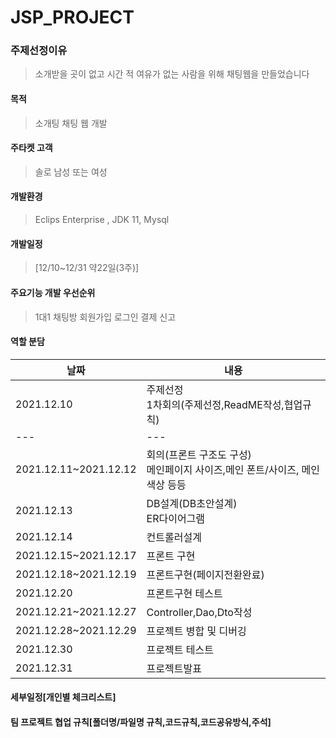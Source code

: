 # JSP_PROJECT

### 주제선정이유
> 소개받을 곳이 없고 시간 적 여유가 없는 사람을 위해 채팅웹을 만들었습니다
#### 목적
> 소개팅 채팅 웹 개발
#### 주타켓 고객
>솔로 남성 또는 여성

#### 개발환경
> Eclips Enterprise , JDK 11, Mysql

#### 개발일정
> [12/10~12/31 약22일(3주)]

#### 주요기능 개발 우선순위
> 1대1 채팅방
> 회원가입
> 로그인
> 결제
> 신고




#### 역할 분담
|날짜|내용|
|---|---|
|2021.12.10|주제선정<br>1차회의(주제선정,ReadME작성,협업규칙)|
|---|---|
|2021.12.11~2021.12.12|회의(프론트 구조도 구성)<br> 메인페이지 사이즈,메인 폰트/사이즈, 메인 색상 등등 |
|2021.12.13|DB설계(DB초안설계)<br> ER다이어그램|
|2021.12.14|컨트롤러설계|
|2021.12.15~2021.12.17|프론트 구현|
|2021.12.18~2021.12.19|프론트구현(페이지전환완료)|
|2021.12.20|프론트구현 테스트|
|2021.12.21~2021.12.27|Controller,Dao,Dto작성|
|2021.12.28~2021.12.29|프로젝트 병합 및 디버깅|
|2021.12.30|프로젝트 테스트|
|2021.12.31|프로젝트발표|
#### 세부일정[개인별 체크리스트]


#### 팀 프로젝트 협업 규칙[폴더명/파일명 규칙,코드규칙,코드공유방식,주석]
